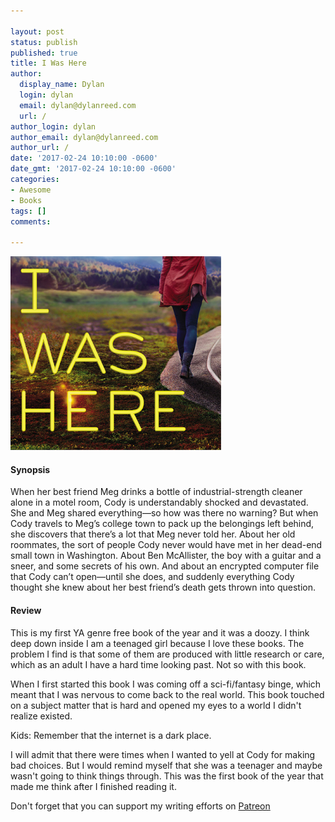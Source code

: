 ```yaml
---

layout: post
status: publish
published: true
title: I Was Here
author:
  display_name: Dylan
  login: dylan
  email: dylan@dylanreed.com
  url: /
author_login: dylan
author_email: dylan@dylanreed.com
author_url: /
date: '2017-02-24 10:10:00 -0600'
date_gmt: '2017-02-24 10:10:00 -0600'
categories:
- Awesome
- Books
tags: []
comments:

---
```

![I Was Here cover](https://raw.githubusercontent.com/dylanreed/dylan.blog/gh-pages/images/book-review/I-was-here.jpg)

<h4>Synopsis</h4>

When her best friend Meg drinks a bottle of industrial-strength cleaner alone in a motel room, Cody is understandably shocked and devastated. She and Meg shared everything—so how was there no warning? But when Cody travels to Meg’s college town to pack up the belongings left behind, she discovers that there’s a lot that Meg never told her. About her old roommates, the sort of people Cody never would have met in her dead-end small town in Washington. About Ben McAllister, the boy with a guitar and a sneer, and some secrets of his own. And about an encrypted computer file that Cody can’t open—until she does, and suddenly everything Cody thought she knew about her best friend’s death gets thrown into question.
 

<h4>Review</h4>

This is my first YA genre free book of the year and it was a doozy. I think deep down inside I am a teenaged girl because I love these books. The problem I find is that some of them are produced with little research or care, which as an adult I have a hard time looking past. Not so with this book. 

When I first started this book I was coming off a sci-fi/fantasy binge, which meant that I was nervous to come back to the real world. This book touched on a subject matter that is hard and opened my eyes to a world I didn't realize existed. 

Kids: Remember that the internet is a dark place.

I will admit that there were times when I wanted to yell at Cody for making bad choices. But I would remind myself that she was a teenager and maybe wasn't going to think things through. This was the first book of the year that made me think after I finished reading it. 


Don't forget that you can support my writing efforts on [Patreon](https://www.patreon.com/dylanreed)